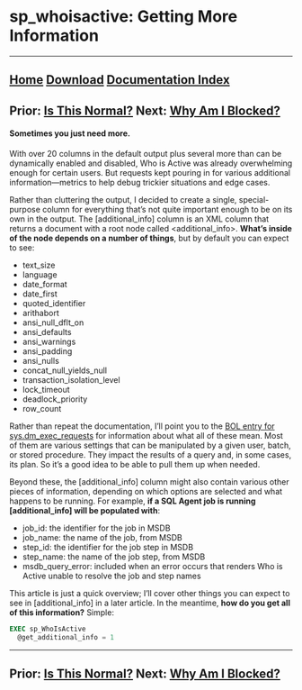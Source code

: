 # sp_whoisactive: Getting More Information

------
[Home](https://github.com/amachanic/sp_whoisactive)	[Download](https://github.com/amachanic/sp_whoisactive/archive/master.zip)	[Documentation Index](ReadMe.md)
------
Prior: [Is This Normal?](17_normal.md)	Next: [Why Am I Blocked?](19_whyblocked.md)
------

#### Sometimes you just need more.

With over 20 columns in the default output plus several more than can be dynamically enabled and disabled, Who is Active was already overwhelming enough for certain users. But requests kept pouring in for various additional information—metrics to help debug trickier situations and edge cases.

Rather than cluttering the output, I decided to create a single, special-purpose column for everything that’s not quite important enough to be on its own in the output. The [additional_info] column is an XML column that returns a document with a root node called <additional_info>. **What’s inside of the node depends on a number of things**, but by default you can expect to see:

- text_size
- language
- date_format
- date_first
- quoted_identifier
- arithabort
- ansi_null_dflt_on
- ansi_defaults
- ansi_warnings
- ansi_padding
- ansi_nulls
- concat_null_yields_null
- transaction_isolation_level
- lock_timeout
- deadlock_priority
- row_count

Rather than repeat the documentation, I’ll point you to the [BOL entry for sys.dm_exec_requests](http://msdn.microsoft.com/en-us/library/ms177648.aspx) for information about what all of these mean. Most of them are various settings that can be manipulated by a given user, batch, or stored procedure. They impact the results of a query and, in some cases, its plan. So it’s a good idea to be able to pull them up when needed.

Beyond these, the [additional_info] column might also contain various other pieces of information, depending on which options are selected and what happens to be running. For example, **if a SQL Agent job is running [additional_info] will be populated with**:

- job_id: the identifier for the job in MSDB
- job_name: the name of the job, from MSDB
- step_id: the identifier for the job step in MSDB
- step_name: the name of the job step, from MSDB
- msdb_query_error: included when an error occurs that renders Who is Active unable to resolve the job and step names

This article is just a quick overview; I’ll cover other things you can expect to see in [additional_info] in a later article. In the meantime, **how do you get all of this information?** Simple:

```sql
EXEC sp_WhoIsActive
  @get_additional_info = 1
```

------
Prior: [Is This Normal?](17_normal.md)	Next: [Why Am I Blocked?](19_whyblocked.md)
------
